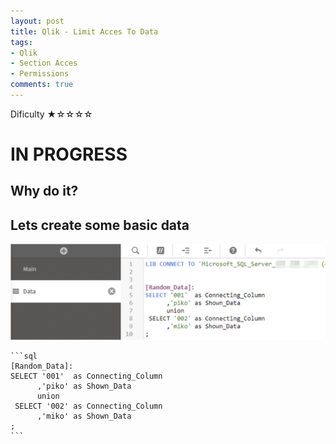 ```yaml
---
layout: post
title: Qlik - Limit Acces To Data
tags:
- Qlik
- Section Acces
- Permissions
comments: true
---
```

Dificulty ★☆☆☆☆

# IN PROGRESS



## Why do it?
<TO-DO>
  
 
## Lets create some basic data
![BASIC_DATA](/img/20210915_0008/BASIC_DATA.png)
  
    ```sql
    [Random_Data]:
    SELECT '001'  as Connecting_Column
          ,'piko' as Shown_Data
          union
     SELECT '002' as Connecting_Column
          ,'miko' as Shown_Data     
    ;
    ```
  

  
  

